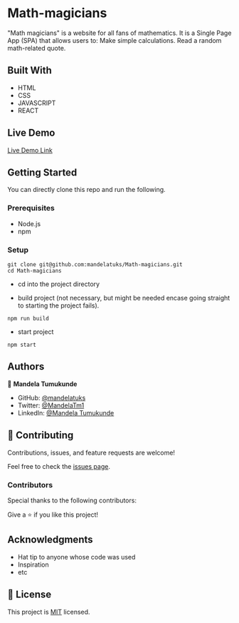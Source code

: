 # Math-magicians
"Math magicians" is a website for all fans of mathematics. It is a Single Page App (SPA) that allows users to:  Make simple calculations. Read a random math-related quote.

## Built With

- HTML
- CSS
- JAVASCRIPT
- REACT
## Live Demo

[Live Demo Link](https://ogaga01.github.io/Ogaga-Nelson-JavaScript-Capstone/dist/)

## Getting Started

You can directly clone this repo and run the following.

### Prerequisites

- Node.js
- npm

### Setup

```
git clone git@github.com:mandelatuks/Math-magicians.git
cd Math-magicians
```

- cd into the project directory

- build project (not necessary, but might be needed encase going straight to starting the project fails).

```
npm run build
```

- start project

```
npm start
```

## Authors
👤 **Mandela Tumukunde**

- GitHub: [@mandelatuks](https://github.com/mandelatuks)
- Twitter: [@MandelaTm1](https://twitter.com/MandelaTm1)
- LinkedIn: [@Mandela Tumukunde](https://www.linkedin.com/in/mandela-tumukunde-794755194/)

## 🤝 Contributing

Contributions, issues, and feature requests are welcome!

Feel free to check the [issues page](../../issues/).

### Contributors

Special thanks to the following contributors:

Give a ⭐️ if you like this project!

## Acknowledgments
- Hat tip to anyone whose code was used
- Inspiration
- etc

## 📝 License

This project is [MIT](./MIT.md) licensed.
